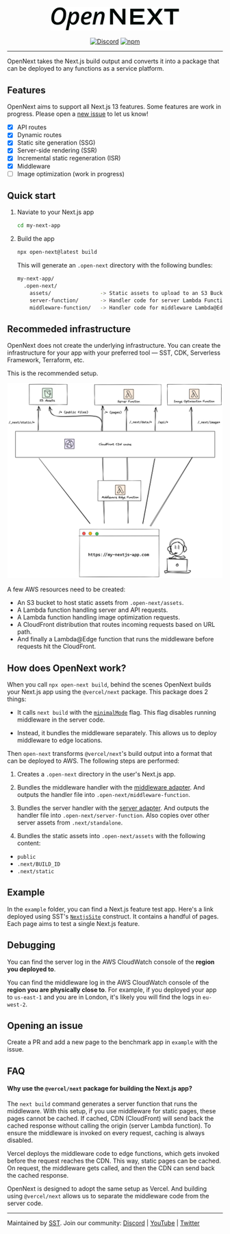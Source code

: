 <p align="center">
  <a href="https://open-next.js.org">
    <picture>
      <source media="(prefers-color-scheme: dark)" srcset="docs/public/logo-dark.svg">
      <img alt="OpenNext" src="docs/public/logo-light.svg" width="300" />
    </picture>
  </a>
</p>
<p align="center">
  <a href="https://sst.dev/discord"><img alt="Discord" src="https://img.shields.io/discord/983865673656705025?style=flat-square" /></a>
  <a href="https://www.npmjs.com/package/open-next"><img alt="npm" src="https://img.shields.io/npm/v/open-next.svg?style=flat-square" /></a>
</p>

---

OpenNext takes the Next.js build output and converts it into a package that can be deployed to any functions as a service platform.

## Features

OpenNext aims to support all Next.js 13 features. Some features are work in progress. Please open a [new issue](/issues/new) to let us know!

- [x] API routes
- [x] Dynamic routes
- [x] Static site generation (SSG)
- [x] Server-side rendering (SSR)
- [x] Incremental static regeneration (ISR)
- [x] Middleware
- [ ] Image optimization (work in progress)

## Quick start

1. Naviate to your Next.js app

   ```bash
   cd my-next-app
   ```

2. Build the app

   ```bash
   npx open-next@latest build
   ```

   This will generate an `.open-next` directory with the following bundles:

   ```bash
   my-next-app/
     .open-next/
       assets/                -> Static assets to upload to an S3 Bucket
       server-function/       -> Handler code for server Lambda Function
       middleware-function/   -> Handler code for middleware Lambda@Edge Function
   ```

## Recommeded infrastructure

OpenNext does not create the underlying infrastructure. You can create the infrastructure for your app with your preferred tool — SST, CDK, Serverless Framework, Terraform, etc.

This is the recommended setup.

<p align="center">
  <img alt="Architecture" src="docs/public/architecture.png" width="800" />
</p>

A few AWS resources need to be created:

- An S3 bucket to host static assets from `.open-next/assets`.
- A Lambda function handling server and API requests.
- A Lambda function handling image optimization requests.
- A CloudFront distribution that routes incoming requests based on URL path.
- And finally a Lambda@Edge function that runs the middleware before requests hit the CloudFront.

## How does OpenNext work?

When you call `npx open-next build`, behind the scenes OpenNext builds your Next.js app using the `@vercel/next` package. This package does 2 things:

- It calls `next build` with the [`minimalMode`](https://github.com/vercel/next.js/discussions/29801) flag. This flag disables running middleware in the server code.

- Instead, it bundles the middleware separately. This allows us to deploy middleware to edge locations.

Then `open-next` transforms `@vercel/next`'s build output into a format that can be deployed to AWS. The following steps are performed:

1. Creates a `.open-next` directory in the user's Next.js app.

1. Bundles the middleware handler with the [middleware adapter](/cli/assets/middleware-adapter.js). And outputs the handler file into `.open-next/middleware-function`.

1. Bundles the server handler with the [server adapter](/cli/assets/server-adapter.cjs). And outputs the handler file into `.open-next/server-function`. Also copies over other server assets from `.next/standalone`.

1. Bundles the static assets into `.open-next/assets` with the following content:

- `public`
- `.next/BUILD_ID`
- `.next/static`

## Example

In the `example` folder, you can find a Next.js feature test app. Here's a link deployed using SST's [`NextjsSite`](https://docs.sst.dev/constructs/NextjsSite) construct. It contains a handful of pages. Each page aims to test a single Next.js feature.

## Debugging

You can find the server log in the AWS CloudWatch console of the **region you deployed to**.

You can find the middleware log in the AWS CloudWatch console of the **region you are physically close to**. For example, if you deployed your app to `us-east-1` and you are in London, it's likely you will find the logs in `eu-west-2`.

## Opening an issue

Create a PR and add a new page to the benchmark app in `example` with the issue.

## FAQ

#### Why use the `@vercel/next` package for building the Next.js app?

The `next build` command generates a server function that runs the middleware. With this setup, if you use middleware for static pages, these pages cannot be cached. If cached, CDN (CloudFront) will send back the cached response without calling the origin (server Lambda function). To ensure the middleware is invoked on every request, caching is always disabled.

Vercel deploys the middleware code to edge functions, which gets invoked before the request reaches the CDN. This way, static pages can be cached. On request, the middleware gets called, and then the CDN can send back the cached response.

OpenNext is designed to adopt the same setup as Vercel. And building using `@vercel/next` allows us to separate the middleware code from the server code.

---

Maintained by [SST](https://sst.dev). Join our community: [Discord](https://sst.dev/discord) | [YouTube](https://www.youtube.com/c/sst-dev) | [Twitter](https://twitter.com/SST_dev)
